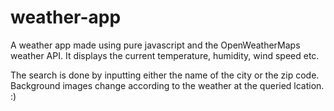 # weather-app
A weather app made using pure javascript and the OpenWeatherMaps weather API. It displays the current temperature, humidity, wind speed etc. 

The search is done by inputting either the name of the city or the zip code. Background images change according to the weather at the queried lcation. :)
